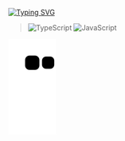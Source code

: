 [![Typing SVG](https://readme-typing-svg.herokuapp.com?font=Fira+Code&size=20&pause=1000&color=38C2FFB1&center=true&vCenter=true&width=1000&lines=welcome;dollarwastaken)](https://git.io/typing-svg)

> 
> ![TypeScript](https://img.shields.io/badge/typescript-%23007ACC.svg?style=for-the-badge&logo=typescript&logoColor=white)
> ![JavaScript](https://img.shields.io/badge/javascript-%23323330.svg?style=for-the-badge&logo=javascript&logoColor=%23F7DF1E)

![Snake animation](https://github.com/rafaballerini/rafaballerini/blob/output/github-contribution-grid-snake.svg)
